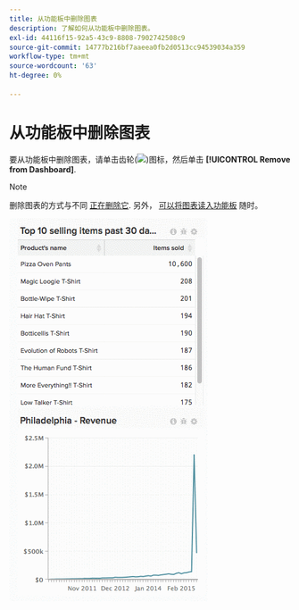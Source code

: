 ```yaml
---
title: 从功能板中删除图表
description: 了解如何从功能板中删除图表。
exl-id: 44116f15-92a5-43c9-8808-7902742508c9
source-git-commit: 14777b216bf7aaeea0fb2d0513cc94539034a359
workflow-type: tm+mt
source-wordcount: '63'
ht-degree: 0%

---
```


# 从功能板中删除图表

要从功能板中删除图表，请单击齿轮(![](../../assets/gear-icon.png))图标，然后单击 **[!UICONTROL Remove from Dashboard]**.

>[!NOTE]
>
>删除图表的方式与不同 [正在删除它](../../data-user/dashboards/delete-chart.md). 另外， [可以将图表读入功能板](../../data-user/dashboards/add-charts-dashboard.md) 随时。

![删除图表](../../assets/Removing_Charts_from_Dashboards.gif)
